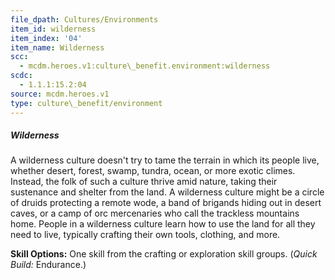 ```yaml
---
file_dpath: Cultures/Environments
item_id: wilderness
item_index: '04'
item_name: Wilderness
scc:
  - mcdm.heroes.v1:culture\_benefit.environment:wilderness
scdc:
  - 1.1.1:15.2:04
source: mcdm.heroes.v1
type: culture\_benefit/environment
---
```


##### Wilderness

A wilderness culture doesn't try to tame the terrain in which its people live, whether desert, forest, swamp, tundra, ocean, or more exotic climes. Instead, the folk of such a culture thrive amid nature, taking their sustenance and shelter from the land. A wilderness culture might be a circle of druids protecting a remote wode, a band of brigands hiding out in desert caves, or a camp of orc mercenaries who call the trackless mountains home. People in a wilderness culture learn how to use the land for all they need to live, typically crafting their own tools, clothing, and more.

**Skill Options:** One skill from the crafting or exploration skill groups. (*Quick Build:* Endurance.)
